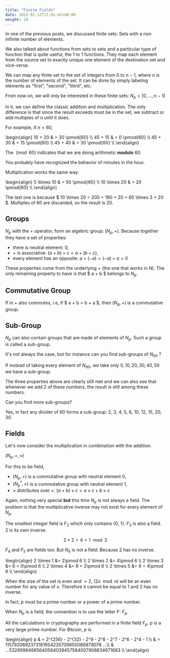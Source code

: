 ```yaml
---
title: "Finite Fields"
date: 2022-02-12T21:01:42+08:00
weight: 10
---
```


In one of the previous posts, we discussed finite sets: Sets with
a non infinite number of elements.

We also talked about functions from sets to sets and a particular
type of function that is quite useful, the 1 to 1 functions.
They map each element from the source set to exactly unique one element of
the destination set and vice-versa.

We can map any finite set to the set of integers from 0 to $n-1$, 
where $n$ is the number of elements of the set. It can be done by 
simply labeling elements as "first", "second", "third", etc.

From now on, we will only be interested in these finite sets: $N_p = [0, \dots, n-1]$

In it, we can define the classic addition and multiplication. The only difference is that
since the result exceeds must be in the set, we subtract or add multiples of $n$ until it does.

For example, if $n = 60$,

\begin{align}
10 + 20 & = 30 \pmod{60} \\\\
45 + 15 & = 0 \pmod{60} \\\\
45 + 30 & = 15 \pmod{60} \\\\
45 + 45 & = 30 \pmod{60} \\\\
\end{align}

The $\pmod{60}$ indicates that we are doing arithmetic **modulo** 60.

You probably have recognized the behavior of minutes in the hour.

Multiplication works the same way:

\begin{align}
5 \times 10 & = 50 \pmod{60} \\\\
10 \times 20 & = 20 \pmod{60} \\\\
\end{align}

The last one is because $ 10 \times 20 = 200 = 180 + 20 = 60 \times 3 + 20 $. Multiples of 60 are discarded, 
so the result is $20$.

## Groups

$N_p$ with the + operator, form an algebric group: $(N_p, +)$. Because together they have a set of properties:
- there is neutral element: $0$,
- $+$ is associative: $(a + b) + c = a + (b + c)$,
- every element has an opposite: $a + (-a) = (-a) + a = 0$

These properties come from the underlying $+$ (the one that works in $N$).
The only remaining property to have is that $ a + b $ belongs to $N_p$.

## Commutative Group

If in $+$ also commutes, i.e, if $ a + b = b + a $, then $(N_p, +)$ is a commutative group.

## Sub-Group

$N_p$ can also contain groups that are made of elements of $N_p$. Such a group is called
a sub-group.

It's not always the case, but for instance can you find sub-groups of $N_{60}$ ?

If instead of taking every element of $N_{60}$, we take only $0, 10, 20, 30, 40, 50$
we have a sub-group.

The three properties above are clearly still met and we can also see that
whenever we add 2 of these numbers, the result is still among these numbers.

Can you find more sub-groups? 

Yes, in fact any divider of 60 forms a sub-group: 2, 3, 4, 5, 6, 10, 12, 15, 20, 30.

## Fields

Let's now consider the multiplication in combination with the addition.

$(N_p, +, \times)$

For this to be field, 
- $(N_p, +)$ is a commutative group with neutral element $0$,
- $(N_p^*, \times)$ is a commutative group with neutral element $1$,
- $\times$ distributes over $+$: $(a + b) \times c = a \times c + b \times c$

Again, nothing very special **but** this time $N_p$ is not always a field.
The problem is that the multiplicative inverse may not exist for every element of $N_p$.

The smallest integer field is $F_2$ which only contains {0, 1}. $F_3$ is also a field.
$2$ is its own inverse.

$$ 2 \times 2 = 4 = 1 \mod 3 $$

$F_4$ and $F_5$ are fields too. But $N_6$ is not a field. Because $2$ has no inverse.

\begin{align}
2 \times 1 &= 2\pmod 6 \\\\
2 \times 2 &= 4\pmod 6 \\\\
2 \times 3 &= 6 = 0\pmod 6 \\\\
2 \times 4 &= 8 = 2\pmod 6 \\\\
2 \times 5 &= 6 = 4\pmod 6 \\\\
\end{align}

When the size of the set is even and $> 2$, ($2x \mod n)$ will be an even number for any value
of $x$. Therefore it cannot be equal to 1 and 2 has no inverse.

In fact, $p$ must be a prime number or a power of a prime number.

When $N_p$ is a field, the convention is to use the letter F: $F_p$.

All the calculations in cryptography are performed in a finite field $F_p$.
$p$ is a very large prime number. For Bitcoin, $p$ is

\begin{align}
 p & = 2^{256} - 2^{32} - 2^9 - 2^8 - 2^7 - 2^6 - 2^4 - 1  \\\\
 & = 1157920892373161954235709850086879078
 ...\\\\
 & ...53269984665640564039457584007908834671663 \\\\
\end{align}

